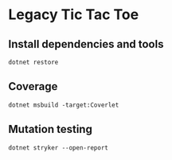 # Legacy Tic Tac Toe

## Install dependencies and tools

`dotnet restore`

## Coverage

`dotnet msbuild -target:Coverlet`

## Mutation testing

`dotnet stryker --open-report`

